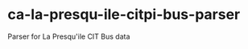 ca-la-presqu-ile-citpi-bus-parser
=================================

Parser for La Presqu'ile CIT Bus data
